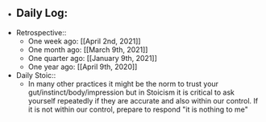 - Daily Log:
    -
- Retrospective::
    - One week ago: [[April 2nd, 2021]]
    - One month ago: [[March 9th, 2021]]
    - One quarter ago: [[January 9th, 2021]]
    - One year ago: [[April 9th, 2020]]
- Daily Stoic::
    - In many other practices it might be the norm to trust your gut/instinct/body/impression but in Stoicism it is critical to ask yourself repeatedly if they are accurate and also within our control. If it is not within our control, prepare to respond "it is nothing to me"

